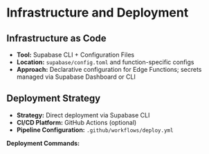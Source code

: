 # Infrastructure and Deployment

## Infrastructure as Code

- **Tool:** Supabase CLI + Configuration Files
- **Location:** `supabase/config.toml` and function-specific configs
- **Approach:** Declarative configuration for Edge Functions; secrets managed via Supabase Dashboard or CLI

## Deployment Strategy

- **Strategy:** Direct deployment via Supabase CLI
- **CI/CD Platform:** GitHub Actions (optional)
- **Pipeline Configuration:** `.github/workflows/deploy.yml`

**Deployment Commands:**
```bash